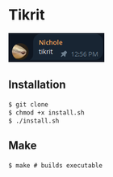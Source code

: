 # Tikrit

![](asset/tikrit-origin.png)

## Installation

```console
$ git clone 
$ chmod +x install.sh
$ ./install.sh
```

## Make

```console
$ make # builds executable
```
